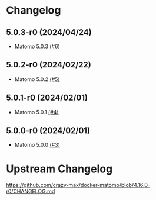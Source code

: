 # Changelog

## 5.0.3-r0 (2024/04/24)

* Matomo 5.0.3 [(#6)](https://github.com/pxs-iz/docker-matomo/pull/6)

## 5.0.2-r0 (2024/02/22)

* Matomo 5.0.2 [(#5)](https://github.com/pxs-iz/docker-matomo/pull/5)

## 5.0.1-r0 (2024/02/01)

* Matomo 5.0.1 [(#4)](https://github.com/pxs-iz/docker-matomo/pull/4)

## 5.0.0-r0 (2024/02/01)

* Matomo 5.0.0 [(#3)](https://github.com/pxs-iz/docker-matomo/pull/3)

# Upstream Changelog

https://github.com/crazy-max/docker-matomo/blob/4.16.0-r0/CHANGELOG.md
